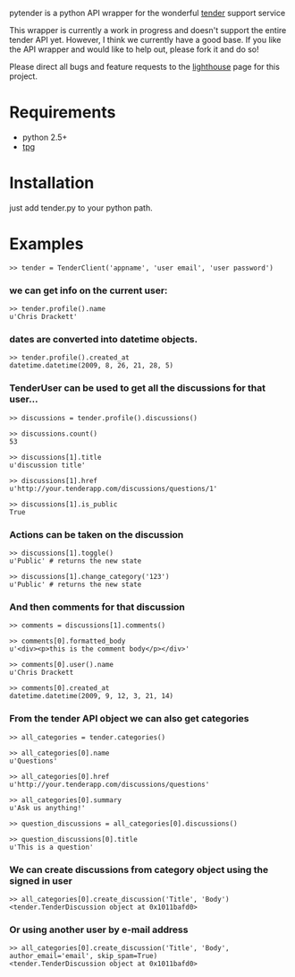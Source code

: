 pytender is a python API wrapper for the wonderful [tender](http://tenderapp.com) support service 

This wrapper is currently a work in progress and doesn't support the entire tender API yet. However, I think we currently have a good base. If you like the API wrapper and would like to help out, please fork it and do so!

Please direct all bugs and feature requests to the [lighthouse](http://chrisdrackett.lighthouseapp.com/projects/37333-python-django-tender) page for this project.

Requirements
============

* python 2.5+
* [tpg](http://christophe.delord.free.fr/tpg/index.html)

Installation
============

just add tender.py to your python path.

Examples
========

	>> tender = TenderClient('appname', 'user email', 'user password')

### we can get info on the current user:

	>> tender.profile().name
	u'Chris Drackett'

### dates are converted into datetime objects.

	>> tender.profile().created_at
	datetime.datetime(2009, 8, 26, 21, 28, 5)

### TenderUser can be used to get all the discussions for that user...

	>> discussions = tender.profile().discussions()

	>> discussions.count()
	53

	>> discussions[1].title
	u'discussion title'

	>> discussions[1].href
	u'http://your.tenderapp.com/discussions/questions/1'

	>> discussions[1].is_public
	True

### Actions can be taken on the discussion

	>> discussions[1].toggle()
	u'Public' # returns the new state

	>> discussions[1].change_category('123')
	u'Public' # returns the new state

### And then comments for that discussion

	>> comments = discussions[1].comments()

	>> comments[0].formatted_body
	u'<div><p>this is the comment body</p></div>'

	>> comments[0].user().name
	u'Chris Drackett

	>> comments[0].created_at
	datetime.datetime(2009, 9, 12, 3, 21, 14)

### From the tender API object we can also get categories

	>> all_categories = tender.categories()

	>> all_categories[0].name
	u'Questions'

	>> all_categories[0].href
	u'http://your.tenderapp.com/discussions/questions'

	>> all_categories[0].summary
	u'Ask us anything!'

	>> question_discussions = all_categories[0].discussions()

	>> question_discussions[0].title
	u'This is a question'
	
### We can create discussions from category object using the signed in user

	>> all_categories[0].create_discussion('Title', 'Body')
	<tender.TenderDiscussion object at 0x1011bafd0>

### Or using another user by e-mail address

	>> all_categories[0].create_discussion('Title', 'Body', author_email='email', skip_spam=True)
	<tender.TenderDiscussion object at 0x1011bafd0>